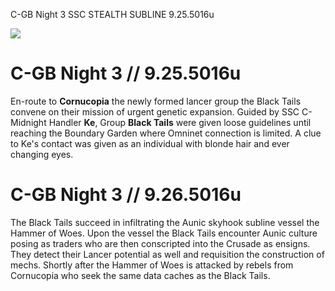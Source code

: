 C-GB Night 3
SSC STEALTH SUBLINE
9.25.5016u

![](https://cdn.frankerfacez.com/emoticon/305343/4)

# C-GB Night 3 // 9.25.5016u
En-route to **Cornucopia** the newly formed lancer group the Black Tails convene on their mission of urgent genetic expansion. Guided by SSC C-Midnight Handler **Ke**, Group **Black Tails** were given loose guidelines until reaching the Boundary Garden where Omninet connection is limited. A clue to Ke's contact was given as an individual with blonde hair and ever changing eyes.

# C-GB Night 3 // 9.26.5016u
The Black Tails succeed in infiltrating the Aunic skyhook subline vessel the Hammer of Woes. Upon the vessel the Black Tails encounter Aunic culture posing as traders who are then conscripted into the Crusade as ensigns. They detect their Lancer potential as well and requisition the construction of mechs. Shortly after the Hammer of Woes is attacked by rebels from Cornucopia who seek the same data caches as the Black Tails.